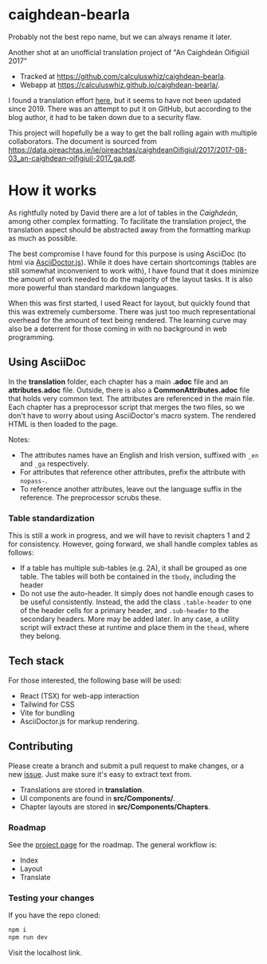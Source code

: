 # caighdean-bearla

Probably not the best repo name, but we can always rename it later.

Another shot at an unofficial translation project of "An Caighdeán Oifigiúil 2017"

- Tracked at https://github.com/calculuswhiz/caighdean-bearla.
- Webapp at https://calculuswhiz.github.io/caighdean-bearla/.

I found a translation effort [here](https://caighdean.home.blog/), but it seems to have not been updated since 2019. There was an attempt to put it on GitHub, but according to the blog author, it had to be taken down due to a security flaw.

This project will hopefully be a way to get the ball rolling again with multiple collaborators. The document is sourced from https://data.oireachtas.ie/ie/oireachtas/caighdeanOifigiul/2017/2017-08-03_an-caighdean-oifigiuil-2017_ga.pdf.

# How it works

As rightfully noted by David there are a lot of tables in the _Caighdeán_, among other complex formatting. To facilitate the translation project, the translation aspect should be abstracted away from the formatting markup as much as possible.

The best compromise I have found for this purpose is using AsciiDoc (to html via [AsciiDoctor.js](https://docs.asciidoctor.org/)). While it does have certain shortcomings (tables are still somewhat inconvenient to work with), I have found that it does minimize the amount of work needed to do the majority of the layout tasks. It is also more powerful than standard markdown languages.

When this was first started, I used React for layout, but quickly found that this was extremely cumbersome. There was just too much representational overhead for the amount of text being rendered. The learning curve may also be a deterrent for those coming in with no background in web programming.

## Using AsciiDoc

In the **translation** folder, each chapter has a main **.adoc** file and an **attributes.adoc** file. Outside, there is also a **CommonAttributes.adoc** file that holds very common text. The attributes are referenced in the main file. Each chapter has a preprocessor script that merges the two files, so we don't have to worry about using AsciiDoctor's macro system. The rendered HTML is then loaded to the page.

Notes:
- The attributes names have an English and Irish version, suffixed with `_en` and `_ga` respectively.
- For attributes that reference other attributes, prefix the attribute with `nopass-`.
- To reference another attributes, leave out the language suffix in the reference. The preprocessor scrubs these.

### Table standardization

This is still a work in progress, and we will have to revisit chapters 1 and 2 for consistency. However, going forward, we shall handle complex tables as follows:

- If a table has multiple sub-tables (e.g. 2A), it shall be grouped as one table. The tables will both be contained in the `tbody`, including the header
- Do not use the auto-header. It simply does not handle enough cases to be useful consistently. Instead, the add the class `.table-header` to one of the header cells for a primary header, and `.sub-header` to the secondary headers. More may be added later. In any case, a utility script will extract these at runtime and place them in the `thead`, where they belong.

## Tech stack

For those interested, the following base will be used:

- React (TSX) for web-app interaction
- Tailwind for CSS
- Vite for bundling
- AsciiDoctor.js for markup rendering.

## Contributing

Please create a branch and submit a pull request to make changes, or a new [issue](https://github.com/calculuswhiz/caighdean-bearla/issues). Just make sure it's easy to extract text from.

- Translations are stored in **translation**.
- UI components are found in **src/Components/**.
- Chapter layouts are stored in **src/Components/Chapters**.

### Roadmap

See the [project page](https://github.com/users/calculuswhiz/projects/2/views/1) for the roadmap. The general workflow is:

- Index
- Layout
- Translate

### Testing your changes

If you have the repo cloned:

```bash
npm i
npm run dev
```

Visit the localhost link.
